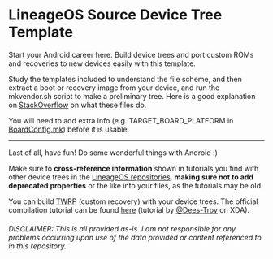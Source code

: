 # LineageOS Source Device Tree Template

Start your Android career here. Build device trees and port custom ROMs and recoveries to new devices easily with this template.

Study the templates included to understand the file scheme, and then extract a boot or recovery image from your device, and run the mkvendor.sh script to make a preliminary tree. Here is a good explanation on [StackOverflow](https://stackoverflow.com/a/11353248) on what these files do.

You will need to add extra info (e.g. TARGET_BOARD_PLATFORM in [BoardConfig.mk](BoardConfig.mk.template)) before it is usable.
______

Last of all, have fun! Do some wonderful things with Android :)

Make sure to **cross-reference information** shown in tutorials you find with other device trees in the [LineageOS repositories](https://github.com/LineageOS?utf8=✓&q=android_device), **making sure not to add deprecated properties** or the like into your files, as the tutorials may be old.

You can build [TWRP](https://twrp.me/) (custom recovery) with your device trees. The official compilation tutorial can be found [here](https://forum.xda-developers.com/showthread.php?t=1943625) (tutorial by [@Dees-Troy](https://github.com/Dees-Troy) on XDA).

###### DISCLAIMER: This is all provided as-is. I am not responsible for any problems occurring upon use of the data provided or content referenced to in this repository.
